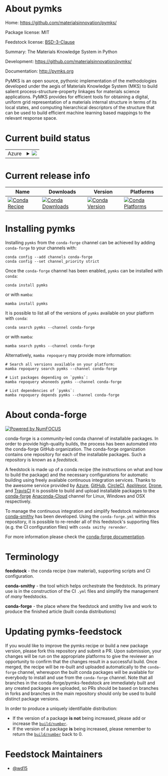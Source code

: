 About pymks
===========

Home: https://github.com/materialsinnovation/pymks/

Package license: MIT

Feedstock license: [BSD-3-Clause](https://github.com/conda-forge/pymks-feedstock/blob/main/LICENSE.txt)

Summary: The Materials Knowledge System in Python

Development: https://github.com/materialsinnovation/pymks/

Documentation: http://pymks.org

PyMKS is an open source, pythonic implementation of the
methodologies developed under the aegis of Materials Knowledge
System (MKS) to build salient process-structure-property linkages
for materials science applications.  PyMKS provides for efficient
tools for obtaining a digital, uniform grid representation of a
materials internal structure in terms of its local states, and
computing hierarchical descriptors of the structure that can be
used to build efficient machine learning based mappings to the
relevant response space.


Current build status
====================


<table>
    
  <tr>
    <td>Azure</td>
    <td>
      <details>
        <summary>
          <a href="https://dev.azure.com/conda-forge/feedstock-builds/_build/latest?definitionId=5132&branchName=main">
            <img src="https://dev.azure.com/conda-forge/feedstock-builds/_apis/build/status/pymks-feedstock?branchName=main">
          </a>
        </summary>
        <table>
          <thead><tr><th>Variant</th><th>Status</th></tr></thead>
          <tbody><tr>
              <td>linux_64_python3.10.____cpython</td>
              <td>
                <a href="https://dev.azure.com/conda-forge/feedstock-builds/_build/latest?definitionId=5132&branchName=main">
                  <img src="https://dev.azure.com/conda-forge/feedstock-builds/_apis/build/status/pymks-feedstock?branchName=main&jobName=linux&configuration=linux_64_python3.10.____cpython" alt="variant">
                </a>
              </td>
            </tr><tr>
              <td>linux_64_python3.7.____cpython</td>
              <td>
                <a href="https://dev.azure.com/conda-forge/feedstock-builds/_build/latest?definitionId=5132&branchName=main">
                  <img src="https://dev.azure.com/conda-forge/feedstock-builds/_apis/build/status/pymks-feedstock?branchName=main&jobName=linux&configuration=linux_64_python3.7.____cpython" alt="variant">
                </a>
              </td>
            </tr><tr>
              <td>linux_64_python3.8.____cpython</td>
              <td>
                <a href="https://dev.azure.com/conda-forge/feedstock-builds/_build/latest?definitionId=5132&branchName=main">
                  <img src="https://dev.azure.com/conda-forge/feedstock-builds/_apis/build/status/pymks-feedstock?branchName=main&jobName=linux&configuration=linux_64_python3.8.____cpython" alt="variant">
                </a>
              </td>
            </tr><tr>
              <td>linux_64_python3.9.____cpython</td>
              <td>
                <a href="https://dev.azure.com/conda-forge/feedstock-builds/_build/latest?definitionId=5132&branchName=main">
                  <img src="https://dev.azure.com/conda-forge/feedstock-builds/_apis/build/status/pymks-feedstock?branchName=main&jobName=linux&configuration=linux_64_python3.9.____cpython" alt="variant">
                </a>
              </td>
            </tr><tr>
              <td>osx_64_python3.10.____cpython</td>
              <td>
                <a href="https://dev.azure.com/conda-forge/feedstock-builds/_build/latest?definitionId=5132&branchName=main">
                  <img src="https://dev.azure.com/conda-forge/feedstock-builds/_apis/build/status/pymks-feedstock?branchName=main&jobName=osx&configuration=osx_64_python3.10.____cpython" alt="variant">
                </a>
              </td>
            </tr><tr>
              <td>osx_64_python3.7.____cpython</td>
              <td>
                <a href="https://dev.azure.com/conda-forge/feedstock-builds/_build/latest?definitionId=5132&branchName=main">
                  <img src="https://dev.azure.com/conda-forge/feedstock-builds/_apis/build/status/pymks-feedstock?branchName=main&jobName=osx&configuration=osx_64_python3.7.____cpython" alt="variant">
                </a>
              </td>
            </tr><tr>
              <td>osx_64_python3.8.____cpython</td>
              <td>
                <a href="https://dev.azure.com/conda-forge/feedstock-builds/_build/latest?definitionId=5132&branchName=main">
                  <img src="https://dev.azure.com/conda-forge/feedstock-builds/_apis/build/status/pymks-feedstock?branchName=main&jobName=osx&configuration=osx_64_python3.8.____cpython" alt="variant">
                </a>
              </td>
            </tr><tr>
              <td>osx_64_python3.9.____cpython</td>
              <td>
                <a href="https://dev.azure.com/conda-forge/feedstock-builds/_build/latest?definitionId=5132&branchName=main">
                  <img src="https://dev.azure.com/conda-forge/feedstock-builds/_apis/build/status/pymks-feedstock?branchName=main&jobName=osx&configuration=osx_64_python3.9.____cpython" alt="variant">
                </a>
              </td>
            </tr><tr>
              <td>win_64_python3.10.____cpython</td>
              <td>
                <a href="https://dev.azure.com/conda-forge/feedstock-builds/_build/latest?definitionId=5132&branchName=main">
                  <img src="https://dev.azure.com/conda-forge/feedstock-builds/_apis/build/status/pymks-feedstock?branchName=main&jobName=win&configuration=win_64_python3.10.____cpython" alt="variant">
                </a>
              </td>
            </tr><tr>
              <td>win_64_python3.7.____cpython</td>
              <td>
                <a href="https://dev.azure.com/conda-forge/feedstock-builds/_build/latest?definitionId=5132&branchName=main">
                  <img src="https://dev.azure.com/conda-forge/feedstock-builds/_apis/build/status/pymks-feedstock?branchName=main&jobName=win&configuration=win_64_python3.7.____cpython" alt="variant">
                </a>
              </td>
            </tr><tr>
              <td>win_64_python3.8.____cpython</td>
              <td>
                <a href="https://dev.azure.com/conda-forge/feedstock-builds/_build/latest?definitionId=5132&branchName=main">
                  <img src="https://dev.azure.com/conda-forge/feedstock-builds/_apis/build/status/pymks-feedstock?branchName=main&jobName=win&configuration=win_64_python3.8.____cpython" alt="variant">
                </a>
              </td>
            </tr><tr>
              <td>win_64_python3.9.____cpython</td>
              <td>
                <a href="https://dev.azure.com/conda-forge/feedstock-builds/_build/latest?definitionId=5132&branchName=main">
                  <img src="https://dev.azure.com/conda-forge/feedstock-builds/_apis/build/status/pymks-feedstock?branchName=main&jobName=win&configuration=win_64_python3.9.____cpython" alt="variant">
                </a>
              </td>
            </tr>
          </tbody>
        </table>
      </details>
    </td>
  </tr>
</table>

Current release info
====================

| Name | Downloads | Version | Platforms |
| --- | --- | --- | --- |
| [![Conda Recipe](https://img.shields.io/badge/recipe-pymks-green.svg)](https://anaconda.org/conda-forge/pymks) | [![Conda Downloads](https://img.shields.io/conda/dn/conda-forge/pymks.svg)](https://anaconda.org/conda-forge/pymks) | [![Conda Version](https://img.shields.io/conda/vn/conda-forge/pymks.svg)](https://anaconda.org/conda-forge/pymks) | [![Conda Platforms](https://img.shields.io/conda/pn/conda-forge/pymks.svg)](https://anaconda.org/conda-forge/pymks) |

Installing pymks
================

Installing `pymks` from the `conda-forge` channel can be achieved by adding `conda-forge` to your channels with:

```
conda config --add channels conda-forge
conda config --set channel_priority strict
```

Once the `conda-forge` channel has been enabled, `pymks` can be installed with `conda`:

```
conda install pymks
```

or with `mamba`:

```
mamba install pymks
```

It is possible to list all of the versions of `pymks` available on your platform with `conda`:

```
conda search pymks --channel conda-forge
```

or with `mamba`:

```
mamba search pymks --channel conda-forge
```

Alternatively, `mamba repoquery` may provide more information:

```
# Search all versions available on your platform:
mamba repoquery search pymks --channel conda-forge

# List packages depending on `pymks`:
mamba repoquery whoneeds pymks --channel conda-forge

# List dependencies of `pymks`:
mamba repoquery depends pymks --channel conda-forge
```


About conda-forge
=================

[![Powered by
NumFOCUS](https://img.shields.io/badge/powered%20by-NumFOCUS-orange.svg?style=flat&colorA=E1523D&colorB=007D8A)](https://numfocus.org)

conda-forge is a community-led conda channel of installable packages.
In order to provide high-quality builds, the process has been automated into the
conda-forge GitHub organization. The conda-forge organization contains one repository
for each of the installable packages. Such a repository is known as a *feedstock*.

A feedstock is made up of a conda recipe (the instructions on what and how to build
the package) and the necessary configurations for automatic building using freely
available continuous integration services. Thanks to the awesome service provided by
[Azure](https://azure.microsoft.com/en-us/services/devops/), [GitHub](https://github.com/),
[CircleCI](https://circleci.com/), [AppVeyor](https://www.appveyor.com/),
[Drone](https://cloud.drone.io/welcome), and [TravisCI](https://travis-ci.com/)
it is possible to build and upload installable packages to the
[conda-forge](https://anaconda.org/conda-forge) [Anaconda-Cloud](https://anaconda.org/)
channel for Linux, Windows and OSX respectively.

To manage the continuous integration and simplify feedstock maintenance
[conda-smithy](https://github.com/conda-forge/conda-smithy) has been developed.
Using the ``conda-forge.yml`` within this repository, it is possible to re-render all of
this feedstock's supporting files (e.g. the CI configuration files) with ``conda smithy rerender``.

For more information please check the [conda-forge documentation](https://conda-forge.org/docs/).

Terminology
===========

**feedstock** - the conda recipe (raw material), supporting scripts and CI configuration.

**conda-smithy** - the tool which helps orchestrate the feedstock.
                   Its primary use is in the construction of the CI ``.yml`` files
                   and simplify the management of *many* feedstocks.

**conda-forge** - the place where the feedstock and smithy live and work to
                  produce the finished article (built conda distributions)


Updating pymks-feedstock
========================

If you would like to improve the pymks recipe or build a new
package version, please fork this repository and submit a PR. Upon submission,
your changes will be run on the appropriate platforms to give the reviewer an
opportunity to confirm that the changes result in a successful build. Once
merged, the recipe will be re-built and uploaded automatically to the
`conda-forge` channel, whereupon the built conda packages will be available for
everybody to install and use from the `conda-forge` channel.
Note that all branches in the conda-forge/pymks-feedstock are
immediately built and any created packages are uploaded, so PRs should be based
on branches in forks and branches in the main repository should only be used to
build distinct package versions.

In order to produce a uniquely identifiable distribution:
 * If the version of a package **is not** being increased, please add or increase
   the [``build/number``](https://docs.conda.io/projects/conda-build/en/latest/resources/define-metadata.html#build-number-and-string).
 * If the version of a package **is** being increased, please remember to return
   the [``build/number``](https://docs.conda.io/projects/conda-build/en/latest/resources/define-metadata.html#build-number-and-string)
   back to 0.

Feedstock Maintainers
=====================

* [@wd15](https://github.com/wd15/)

